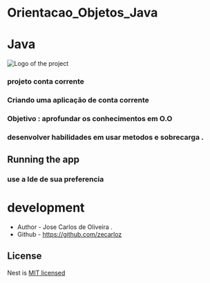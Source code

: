 # Orientacao_Objetos_Java
# Java 
![Logo of the project](https://encrypted-tbn0.gstatic.com/images?q=tbn:ANd9GcQG5aiCu3igLKllSE4eQOpKSY15TkXk7JpAOw&usqp=CAU)
### projeto conta corrente
<p align="center">
  <a href="" /></a>
</p>
  

### Criando uma aplicação de conta corrente


### Objetivo : aprofundar os conhecimentos em O.O
### desenvolver habilidades em usar metodos e sobrecarga .

## Running the app
### use a Ide de sua preferencia


# development


- Author - Jose Carlos de Oliveira .
- Github - https://github.com/zecarloz

## License

Nest is [MIT licensed](LICENSE) 
